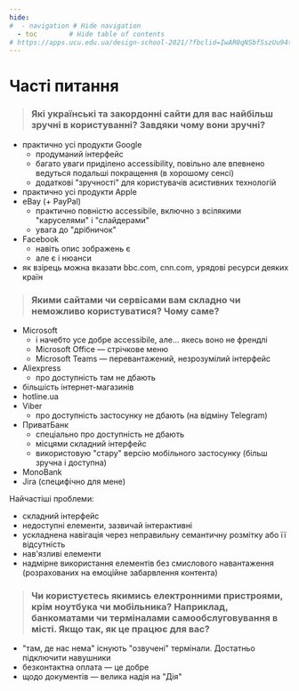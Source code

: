 ```yaml
---
hide:
#  - navigation # Hide navigation
  - toc        # Hide table of contents
# https://apps.ucu.edu.ua/design-school-2021/?fbclid=IwAR0qNSbfSszUu94tNZUZhIXYiHROlDD-S0g7FUrFwrzgfita0iv4GS2BOGU
---
```

# Часті питання

> ### Які українські та закордонні сайти для вас найбільш зручні в користуванні? Завдяки чому вони зручні?

- практично усі продукти Google
	- продуманий інтерфейс
	- багато уваги приділено accessibility, повільно але впевнено ведуться подальші покращення (в хорошому сенсі)
	- додаткові "зручності" для користувачів асистивних технологій
- практично усі продукти Apple
- eBay (+ PayPal)
	- практично повністю accessibile, включно з всілякими "каруселями" і "слайдерами"
	- увага до "дрібничок"
- Facebook
	- навіть опис зображень є
	- але є і нюанси
- як взірець можна вказати bbc.com, cnn.com, урядові ресурси деяких країн

	
> ### Якими сайтами чи сервісами вам складно чи неможливо користуватися? Чому саме?

- Microsoft
	- і начебто усе добре accessibile, але... якесь воно не френдлі
	- Microsoft Office — стрічкове меню
	- Microsoft Teams — перевантажений, незрозумілий інтерфейс
- Aliexpress
	- про доступність там не дбають
- більшість інтернет-магазинів
- hotline.ua
- Viber
	- про доступність застосунку не дбають (на відміну Telegram)
- ПриватБанк
	- спеціально про доступність не дбають
	- місцями складний інтерфейс
	- використовую "стару" версію мобільного застосунку (більш зручна і доступна)
- MonoBank
- Jira (специфічно для мене)
	
Найчастіші проблеми:

- складний інтерфейс
- недоступні елементи, зазвичай інтерактивні
- ускладнена навігація через неправильну семантичну розмітку або її відсутність
- нав'язливі елементи
- надмірне використання елементів без смислового навантаження (розрахованих на емоційне забарвлення контента)

> ### Чи користуєтесь якимись електронними пристроями, крім ноутбука чи мобільника? Наприклад, банкоматами чи терміналами самообслуговування в місті. Якщо так, як це працює для вас?

- "там, де нас нема" існують "озвучені" термінали. Достатньо підключити навушники
- безконтактна оплата — це добре
- щодо документів — велика надія на "Дія"

